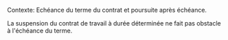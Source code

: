 Contexte: Echéance du terme du contrat et poursuite après échéance.

La suspension du contrat de travail à durée déterminée ne fait pas obstacle à l'échéance du terme.